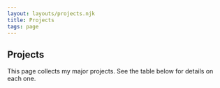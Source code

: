 ```yaml
---
layout: layouts/projects.njk
title: Projects
tags: page
---
```


## Projects

This page collects my major projects. See the table below for details on each one.
